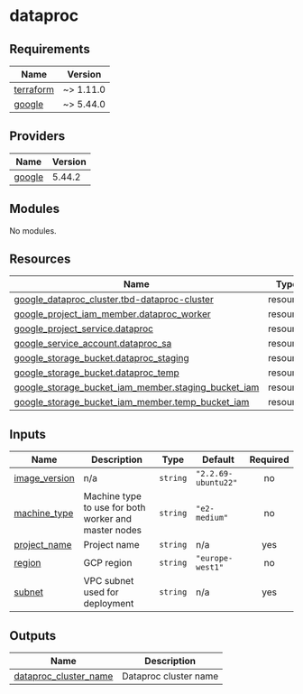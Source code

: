 # dataproc

<!-- BEGINNING OF PRE-COMMIT-TERRAFORM DOCS HOOK -->
## Requirements

| Name | Version |
|------|---------|
| <a name="requirement_terraform"></a> [terraform](#requirement\_terraform) | ~> 1.11.0 |
| <a name="requirement_google"></a> [google](#requirement\_google) | ~> 5.44.0 |

## Providers

| Name | Version |
|------|---------|
| <a name="provider_google"></a> [google](#provider\_google) | 5.44.2 |

## Modules

No modules.

## Resources

| Name | Type |
|------|------|
| [google_dataproc_cluster.tbd-dataproc-cluster](https://registry.terraform.io/providers/hashicorp/google/latest/docs/resources/dataproc_cluster) | resource |
| [google_project_iam_member.dataproc_worker](https://registry.terraform.io/providers/hashicorp/google/latest/docs/resources/project_iam_member) | resource |
| [google_project_service.dataproc](https://registry.terraform.io/providers/hashicorp/google/latest/docs/resources/project_service) | resource |
| [google_service_account.dataproc_sa](https://registry.terraform.io/providers/hashicorp/google/latest/docs/resources/service_account) | resource |
| [google_storage_bucket.dataproc_staging](https://registry.terraform.io/providers/hashicorp/google/latest/docs/resources/storage_bucket) | resource |
| [google_storage_bucket.dataproc_temp](https://registry.terraform.io/providers/hashicorp/google/latest/docs/resources/storage_bucket) | resource |
| [google_storage_bucket_iam_member.staging_bucket_iam](https://registry.terraform.io/providers/hashicorp/google/latest/docs/resources/storage_bucket_iam_member) | resource |
| [google_storage_bucket_iam_member.temp_bucket_iam](https://registry.terraform.io/providers/hashicorp/google/latest/docs/resources/storage_bucket_iam_member) | resource |

## Inputs

| Name | Description | Type | Default | Required |
|------|-------------|------|---------|:--------:|
| <a name="input_image_version"></a> [image\_version](#input\_image\_version) | n/a | `string` | `"2.2.69-ubuntu22"` | no |
| <a name="input_machine_type"></a> [machine\_type](#input\_machine\_type) | Machine type to use for both worker and master nodes | `string` | `"e2-medium"` | no |
| <a name="input_project_name"></a> [project\_name](#input\_project\_name) | Project name | `string` | n/a | yes |
| <a name="input_region"></a> [region](#input\_region) | GCP region | `string` | `"europe-west1"` | no |
| <a name="input_subnet"></a> [subnet](#input\_subnet) | VPC subnet used for deployment | `string` | n/a | yes |

## Outputs

| Name | Description |
|------|-------------|
| <a name="output_dataproc_cluster_name"></a> [dataproc\_cluster\_name](#output\_dataproc\_cluster\_name) | Dataproc cluster name |
<!-- END OF PRE-COMMIT-TERRAFORM DOCS HOOK -->
